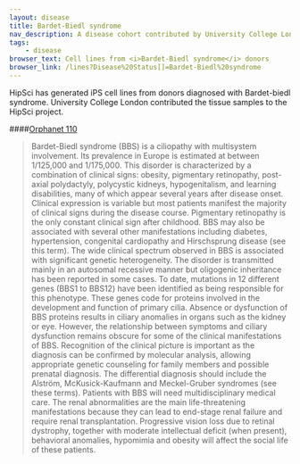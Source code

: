 ```yaml
---
layout: disease
title: Bardet-Biedl syndrome
nav_description: A disease cohort contributed by University College London
tags: 
    - disease
browser_text: Cell lines from <i>Bardet-Biedl syndrome</i> donors
browser_link: /lines?Disease%20Status[]=Bardet-Biedl%20syndrome
---
```


HipSci has generated iPS cell lines from donors diagnosed with Bardet-biedl
syndrome. University College London contributed the tissue samples to the HipSci project.

####[Orphanet 110](http://www.orpha.net/consor/cgi-bin/OC_Exp.php?Expert=110)
> Bardet-Biedl syndrome (BBS) is a ciliopathy with multisystem involvement.
> Its prevalence in Europe is estimated at between 1/125,000 and 1/175,000.
> This disorder is characterized by a combination of clinical signs: obesity,
> pigmentary retinopathy, post-axial polydactyly, polycystic kidneys,
> hypogenitalism, and learning disabilities, many of which appear several
> years after disease onset. Clinical expression is variable but most
> patients manifest the majority of clinical signs during the disease course.
> Pigmentary retinopathy is the only constant clinical sign after childhood.
> BBS may also be associated with several other manifestations including
> diabetes, hypertension, congenital cardiopathy and Hirschsprung disease
> (see this term). The wide clinical spectrum observed in BBS is associated
> with significant genetic heterogeneity. The disorder is transmitted mainly
> in an autosomal recessive manner but oligogenic inheritance has been
> reported in some cases. To date, mutations in 12 different genes (BBS1 to
> BBS12) have been identified as being responsible for this phenotype. These
> genes code for proteins involved in the development and function of primary
> cilia. Absence or dysfunction of BBS proteins results in ciliary anomalies
> in organs such as the kidney or eye. However, the relationship between
> symptoms and ciliary dysfunction remains obscure for some of the clinical
> manifestations of BBS. Recognition of the clinical picture is important as
> the diagnosis can be confirmed by molecular analysis, allowing appropriate
> genetic counseling for family members and possible prenatal diagnosis. The
> differential diagnosis should include the Alström, McKusick-Kaufmann and
> Meckel-Gruber syndromes (see these terms). Patients with BBS will need
> multidisciplinary medical care. The renal abnormalities are the main
> life-threatening manifestations because they can lead to end-stage renal
> failure and require renal transplantation. Progressive vision loss due to
> retinal dystrophy, together with moderate intellectual deficit (when
> present), behavioral anomalies, hypomimia and obesity will affect the
> social life of these patients.
